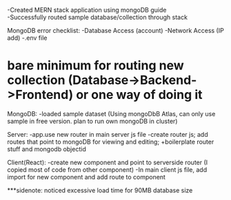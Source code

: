 -Created MERN stack application using mongoDB guide  
-Successfully routed sample database/collection through stack  

MongoDB error checklist:
-Database Access (account)
-Network Access (IP add)
-.env file

bare minimum for routing new collection (Database->Backend->Frontend)
or one way of doing it
============================================================================
MongoDB:
-loaded sample dataset (Using mongoDbB Atlas, can only use sample in free version. plan to run own mongoDB in cluster)

Server:
-app.use new router in main server js file
-create router js; add routes that point to mongoDB for viewing and editing; +boilerplate router stuff and mongodb objectid

Client(React):
-create new component and point to serverside router (I copied most of code from other component)
-In main client js file, add import for new component and add route to component


***sidenote: noticed excessive load time for 90MB database size
